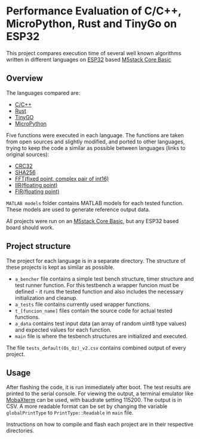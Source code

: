 # Performance Evaluation of C/C++, MicroPython, Rust and TinyGo on ESP32 
This project compares execution time of several well known algorithms written in different languages on [ESP32](https://espressif.com/en/products/hardware/esp32/overview) based [M5stack Core Basic](https://docs.m5stack.com/en/core/basic)

## Overview
The languages compared are:
- [C/C++](https://docs.espressif.com/projects/esp-idf/en/latest/esp32/api-reference/index.html)
- [Rust](https://esp-rs.github.io/book/)
- [TinyGO](https://tinygo.org/docs/reference/microcontrollers/m5stack/)
- [MicroPython](https://docs.micropython.org/en/latest/esp32/tutorial/intro.html)

Five functions were executed in each language. The functions are taken from open sources and slightly modified, and ported to other languages, trying to keep the code a similar as possible between languages (links to original sources):
- [CRC32](https://cs.opensource.google/go/go/+/refs/tags/go1.19.3:src/hash/crc32/crc32_generic.go)
- [SHA256](https://github.com/B-Con/crypto-algorithms/blob/master/sha256_test.c)
- [FFT(fixed point, complex pair of int16)](https://github.com/espressif/esp-dsp/blob/master/modules/fft/fixed/dsps_fft2r_sc16_ansi.c)
- [IIR(floating point)](https://github.com/espressif/esp-dsp/blob/master/modules/iir/biquad/dsps_biquad_f32_ansi.c)
- [FIR(floating point)](https://github.com/espressif/esp-dsp/blob/master/modules/fir/float/dsps_fir_f32_ansi.c)

`MATLAB models` folder contains MATLAB models for each tested function. These models are used to generate reference output data.

All projects were run on an [M5stack Core Basic](https://docs.m5stack.com/en/core/basic), but any ESP32 based board should work.

## Project structure
The project for each language is in a separate directory. The structure of these projects is kept as similar as possible. 
- `a_bencher` file contains a simple test bench structure, timer structure and test runner function. For this testbench a wrapper funcion must be defined - it runs the tested function and also includes the necessary initialization and cleanup. 
- `a_tests` file contains currently used wrapper functions. 
- `t_[funcion_name]` files contain the source code for actual tested functions.
- `a_data` contains test input data (an array of random uint8 type values) and expected values for each function.
- `main` file is where the tesbench structures are initialized and executed. 

The file `tests_default(Os_Oz)_v2.csv` contains combined output of every project.

## Usage
After flashing the code, it is run immediately after boot. The test results are printed to the serial console. For viewing the output, a terminal emulator like [MobaXterm](https://mobaxterm.mobatek.net/) can be used, with baudrate setting 115200. The output is in CSV. A more readable format can be set by changing the variable `globalPrintType` to `PrintType::Readable` in `main` file.

Instructions on how to compile and flash each project are in their respective directories.
